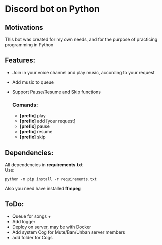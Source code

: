 # Discord bot on Python 

## Motivations

This bot was created for my own needs, 
and for the purpose of practicing programming in Python

## Features:

* Join in your voice channel and play music, according to your request
* Add music to queue
* Support Pause/Resume and Skip functions

  ### Comands:
    * **[prefix]** play
    * **[prefix]** add [your request]
    * **[prefix]** pause
    * **[prefix]** resume
    * **[prefix]** skip

## Dependencies:

All dependencies in **requirements.txt**  
Use: 
```console
python -m pip install -r requirements.txt
```
Also you need have installed **ffmpeg**

## ToDo:

- Queue for songs +
- Add logger
- Deploy on server, may be with Docker
- Add system Cog for Mute/Ban/Unban server members
- add folder for Cogs